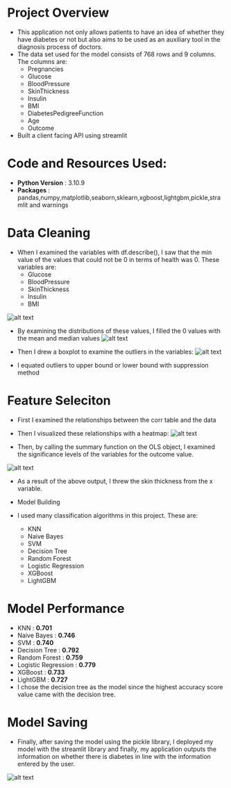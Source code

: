 # Project Overview
* This application not only allows patients to have an idea of whether they have diabetes or not but also aims to be used as an auxiliary tool in the diagnosis process of doctors.
* The data set used for the model consists of 768 rows and 9 columns. The columns are:
	* Pregnancies
	* Glucose
	* BloodPressure
	* SkinThickness
	* Insulin
	* BMI
	* DiabetesPedigreeFunction
	* Age
	* Outcome
* Built a client facing API using streamlit

# Code and Resources Used:
* **Python Version** : 3.10.9
* **Packages** : pandas,numpy,matplotlib,seaborn,sklearn,xgboost,lightgbm,pickle,stramlit and warnings

# Data Cleaning
* When I examined the variables with df.describe(), I saw that the min value of the values that could not be 0 in terms of health was 0. These variables are:
	* Glucose
	* BloodPressure
	* SkinThickness
	* Insulin
	* BMI


![alt text](https://github.com/gamzeaslan/diabetes_prediction_app/blob/main/describe.png "Describe")

* By examining the distributions of these values, I filled the 0 values with the mean and median values
![alt text](https://github.com/gamzeaslan/diabetes_prediction_app/blob/main/hist.png "Hist Graph")

* Then I drew a boxplot to examine the outliers in the variables:
![alt text](https://github.com/gamzeaslan/diabetes_prediction_app/blob/main/outlier.png "Outlier-Boxplot")

* I equated outliers to upper bound or lower bound with suppression method

# Feature Seleciton
* First I examined the relationships between the corr table and the data
* Then I visualized these relationships with a heatmap:
![alt text](https://github.com/gamzeaslan/diabetes_prediction_app/blob/main/heatmap%20.png "Heatmap")

* Then, by calling the summary function on the OLS object, I examined the significance levels of the variables for the outcome value.

![alt text](https://github.com/gamzeaslan/diabetes_prediction_app/blob/main/summary.png "OLS summary")
* As a result of the above output, I threw the skin thickness from the x variable.

* Model Building
* I used many classification algorithms in this project. These are:
	* KNN
	* Naive Bayes
	* SVM
	* Decision Tree
	* Random Forest
	* Logistic Regression
	* XGBoost
	* LightGBM
# Model Performance 
* KNN : **0.701**
* Naive Bayes : **0.746**
* SVM : **0.740**
* Decision Tree : **0.792**
* Random Forest : **0.759**
* Logistic Regression : **0.779**
* XGBoost : **0.733**
* LightGBM : **0.727**
* I chose the decision tree as the model since the highest accuracy score value came with the decision tree.

# Model Saving
* Finally, after saving the model using the pickle library, I deployed my model with the streamlit library and finally, my application outputs the information on whether there is diabetes in line with the information entered by the user.

![alt text](https://github.com/gamzeaslan/diabetes_prediction_app/blob/main/web.png "WEB")


